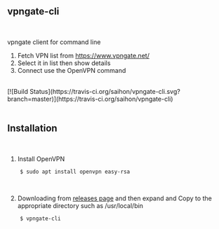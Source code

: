 
## vpngate-cli
<br/>

vpngate client for command line  

1. Fetch VPN list from https://www.vpngate.net/
2. Select it in list then show details
3. Connect use the OpenVPN command

<br/>
[![Build Status](https://travis-ci.org/saihon/vpngate-cli.svg?branch=master)](https://travis-ci.org/saihon/vpngate-cli)
<br/>
<br/>


## Installation
<br/>

1. Install OpenVPN
```
    $ sudo apt install openvpn easy-rsa
```
<br/>

2. Downloading from [releases page](https://github.com/saihon/vpngate-cli/releases) and then expand and Copy to the appropriate directory such as /usr/local/bin
```
    $ vpngate-cli
```

<br/>
<br/>
